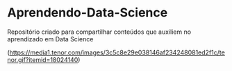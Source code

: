 # 								Aprendendo-Data-Science
Repositório criado para compartilhar conteúdos que auxiliem no aprendizado em Data Science

(https://media1.tenor.com/images/3c5c8e29e038146af234248081ed2f1c/tenor.gif?itemid=18024140)

